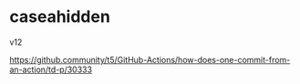 # caseahidden
v12


https://github.community/t5/GitHub-Actions/how-does-one-commit-from-an-action/td-p/30333
